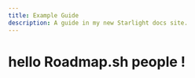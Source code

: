 ```yaml
---
title: Example Guide
description: A guide in my new Starlight docs site.
---
```


# hello Roadmap.sh people ! 
